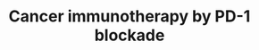 ---
annotations:
- id: DOID:162
  parent: disease of cellular proliferation
  type: Disease Ontology
  value: cancer
- id: CL:0000084
  parent: native cell
  type: Cell Type Ontology
  value: T cell
- id: PW:0000605
  parent: disease pathway
  type: Pathway Ontology
  value: cancer pathway
- id: PW:0000235
  parent: regulatory pathway
  type: Pathway Ontology
  value: adaptive immune response pathway
- id: CL:0001063
  type: Cell Type Ontology
  value: neoplastic cell
authors:
- Khanspers
- Fehrhart
- Egonw
- Eweitz
citedin:
- link: PMC8751594
  title: DNA methylation of ARHGAP30 is negatively associated with ARHGAP30 expression
    in lung adenocarcinoma, which reduces tumor immunity and is detrimental to patient
    survival (2021)
communities:
- CPTAC
description: 'Immune checkpoints are hardwired into the immune system and are crucial
  for maintaining self-tolerance. Tumors can use these checkpoints to protect themselves
  from immune system attacks.  One such immune checkpoint is PD-1 (programmed cell
  death 1 protein), which binds to its ligand PD-L1 and inhibits immune cell activity,
  including T cell activity. By upregulating PD-L1, cancer cells can inhibit T cells
  that might otherwise attack.  One strategy for cancer immunotherapy is to block
  this kind of negative feedback, thereby increasing anti-cancer T-cell activity.
  For the PD-1 checkpoint, cancer immunotherapeutics block either the PD-1 receptor,
  or the PD-L1 ligand. The [https://www.nobelprize.org/prizes/medicine/2018/summary/
  2018 Nobel prize in Physiology or Medicine] was awarded to jointly to James Allison
  and Tasuku Honjo for their discovery of cancer therapy by inhibition of negative
  immune regulation. Phosphorylation sites were added based on information from PhosphoSitePlus
  (R), www.phosphosite.org.  Based on and figure 4B in the review by [https://www.ncbi.nlm.nih.gov/pmc/articles/PMC4856023/
  Pardoll] and figure 1 in the review by [https://www.ncbi.nlm.nih.gov/pubmed/28990585
  Sharpe and Pauken]. '
last-edited: 2025-02-15
ndex: 2cd29865-8b6c-11eb-9e72-0ac135e8bacf
organisms:
- Homo sapiens
redirect_from:
- /index.php/Pathway:WP4585
- /instance/WP4585
- /instance/WP4585_r136610
revision: r136610
schema-jsonld:
- '@context': https://schema.org/
  '@id': https://wikipathways.github.io/pathways/WP4585.html
  '@type': Dataset
  creator:
    '@type': Organization
    name: WikiPathways
  description: 'Immune checkpoints are hardwired into the immune system and are crucial
    for maintaining self-tolerance. Tumors can use these checkpoints to protect themselves
    from immune system attacks.  One such immune checkpoint is PD-1 (programmed cell
    death 1 protein), which binds to its ligand PD-L1 and inhibits immune cell activity,
    including T cell activity. By upregulating PD-L1, cancer cells can inhibit T cells
    that might otherwise attack.  One strategy for cancer immunotherapy is to block
    this kind of negative feedback, thereby increasing anti-cancer T-cell activity.
    For the PD-1 checkpoint, cancer immunotherapeutics block either the PD-1 receptor,
    or the PD-L1 ligand. The [https://www.nobelprize.org/prizes/medicine/2018/summary/
    2018 Nobel prize in Physiology or Medicine] was awarded to jointly to James Allison
    and Tasuku Honjo for their discovery of cancer therapy by inhibition of negative
    immune regulation. Phosphorylation sites were added based on information from
    PhosphoSitePlus (R), www.phosphosite.org.  Based on and figure 4B in the review
    by [https://www.ncbi.nlm.nih.gov/pmc/articles/PMC4856023/ Pardoll] and figure
    1 in the review by [https://www.ncbi.nlm.nih.gov/pubmed/28990585 Sharpe and Pauken]. '
  keywords:
  - Atezolizumab
  - Avelumab
  - BATF
  - CD274
  - CD3D
  - CD3E
  - CD3G
  - CD8A
  - CD8B
  - Durvalumab
  - IFNG
  - JUN
  - LCK
  - MHC I
  - MHC II
  - NFAT5
  - NFATC1
  - NFATC2
  - NFATC3
  - NFATC4
  - NFKB1
  - Nivolumab
  - PDCD1
  - PDCD1LG2
  - PTPN11
  - Pembrolizumab
  - Pidilizumab
  - STAT3
  - TRA
  - TRB
  - Tislelizumab
  - ZAP70
  license: CC0
  name: Cancer immunotherapy by PD-1 blockade
seo: CreativeWork
title: Cancer immunotherapy by PD-1 blockade
wpid: WP4585
---